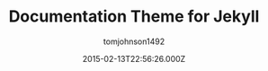 ---
title: Documentation Theme for Jekyll
github: https://github.com/tomjoht/documentation-theme-jekyll
demo: https://idratherbewriting.com/documentation-theme-jekyll/
author: tomjohnson1492
ssg:
  - Jekyll
cms:
  - Markdown
date: 2015-02-13T22:56:26.000Z
description: >-
  A Jekyll-based theme designed for documentation and help systems. See the link
  for detailed instructions on setting up and configuring everything.
draft: false
publish_date: '2015-02-13T22:56:26Z'
update_date: '2022-05-21T23:28:50Z'
github_star: 1058
github_fork: 1067
---